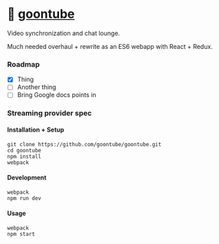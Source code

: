 # :hamburger: [goontube](https://goontu.be/)

Video synchronization and chat lounge.  

Much needed overhaul + rewrite as an ES6 webapp with React + Redux.  

### Roadmap

- [x] Thing
- [ ] Another thing
- [ ] Bring Google docs points in

### Streaming provider spec

#### Installation + Setup

```
git clone https://github.com/goontube/goontube.git
cd goontube
npm install
webpack
```

#### Development

```
webpack
npm run dev
```

#### Usage

```
webpack
npm start
```
